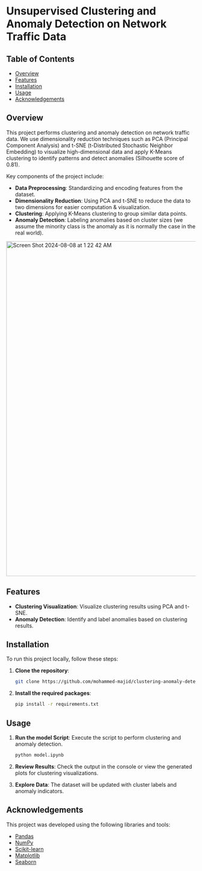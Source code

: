 # Unsupervised Clustering and Anomaly Detection on Network Traffic Data

## Table of Contents
- [Overview](#overview)
- [Features](#features)
- [Installation](#installation)
- [Usage](#usage)
- [Acknowledgements](#acknowledgements)

## Overview

This project performs clustering and anomaly detection on network traffic data. We use dimensionality reduction techniques such as PCA (Principal Component Analysis) and t-SNE (t-Distributed Stochastic Neighbor Embedding) to visualize high-dimensional data and apply K-Means clustering to identify patterns and detect anomalies (Silhouette score of 0.81).

Key components of the project include:
- **Data Preprocessing**: Standardizing and encoding features from the dataset.
- **Dimensionality Reduction**: Using PCA and t-SNE to reduce the data to two dimensions for easier computation & visualization.
- **Clustering**: Applying K-Means clustering to group similar data points.
- **Anomaly Detection**: Labeling anomalies based on cluster sizes (we assume the minority class is the anomaly as it is normally the case in the real world).


<img width="889" alt="Screen Shot 2024-08-08 at 1 22 42 AM" src="https://github.com/user-attachments/assets/38252b2c-89d9-46ef-aff8-b75f89f46898">



## Features

- **Clustering Visualization**: Visualize clustering results using PCA and t-SNE.
- **Anomaly Detection**: Identify and label anomalies based on clustering results.

## Installation

To run this project locally, follow these steps:

1. **Clone the repository**:
    ```bash
    git clone https://github.com/mohammed-majid/clustering-anomaly-detection.git
    ```

2. **Install the required packages**:
    ```bash
    pip install -r requirements.txt
    ```

## Usage

1. **Run the model Script**: Execute the script to perform clustering and anomaly detection.
    ```bash
    python model.ipynb
    ```

2. **Review Results**: Check the output in the console or view the generated plots for clustering visualizations.

3. **Explore Data**: The dataset will be updated with cluster labels and anomaly indicators.

## Acknowledgements

This project was developed using the following libraries and tools:
- [Pandas](https://pandas.pydata.org/)
- [NumPy](https://numpy.org/)
- [Scikit-learn](https://scikit-learn.org/)
- [Matplotlib](https://matplotlib.org/)
- [Seaborn](https://seaborn.pydata.org/)

